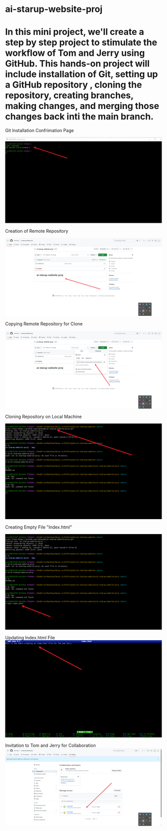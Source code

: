 # ai-starup-website-proj

# In this mini project, we'll create a step by step project to stimulate the workflow of Tom and Jerry using GitHub. This hands-on project will include installation of Git, setting up a GitHub repository , cloning the repository, creating branches, making changes, and merging those changes back inti the main branch.

Git Installation Confrimation Page

![GitInstallationPage](./img/GitInstallationConfirmationPage.png)

Creation of Remote Repository

![CreateRepo](./img/1.CreateRepository.png)

Copying Remote Repository for Clone

![CopyRepoForClone](./img/2.CopyRepositoryForCloning.png)

Cloning Repository on Local Machine

![CloningRepoOnLocalMachine](./img/3.CloningRepository.png)

Creating Empty File "Index.html"

![CreateEmptyHtmlFile](./img/4.CreatingEmtyFileIndexhtml.png)

Updating Index.html File
![UpdateIndexhtmlFile](./img/5.UpdatingIndexhtmlFile.png)

Invitation to Tom and Jerry for Collaboration
![TomAndJerryInvited](./img/6.InvitationToTomandJerryForCollaboration.png)

